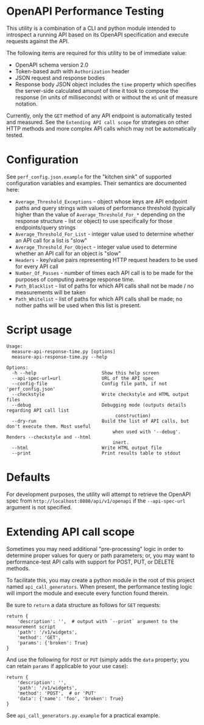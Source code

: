 # OpenAPI Performance Testing

This utility is a combination of a CLI and python module intended to introspect a running API based on its
OpenAPI specification and execute requests against the API.

The following items are required for this utility to be of immediate value:

* OpenAPI schema version 2.0
* Token-based auth with `Authorization` header
* JSON request and response bodies
* Response body JSON object includes the `time` property which specifies the server-side calculated
amount of time it took to compose the response (in units of milliseconds) with or without the `mS`
unit of measure notation.

Currently, only the `GET` method of any API endpoint is automatically tested and measured.
See the `Extending API call scope` for strategies on other HTTP methods and more complex API calls
which may not be automatically tested. 

# Configuration

See `perf_config.json.example` for the "kitchen sink" of supported configuration variables and examples.
Their semantics are documented here:

* `Average_Threshold_Exceptions` - object whose keys are API endpoint paths and query strings with values
of performance threshold (typically higher than the value of `Average_Threshold_For_*` depending on the
response structure - list or object) to use specifically for those endpoints/query strings
* `Average_Threshold_For_List` - integer value used to determine whether an API call for a list is "slow"
* `Average_Threshold_For_Object` - integer value used to determine whether an API call for an object is "slow"
* `Headers` - key/value pairs representing HTTP request headers to be used for every API call
* `Number_Of_Passes` - number of times each API call is to be made for the purposes of computing average
response time.
* `Path_Blacklist` - list of paths for which API calls shall not be made / no measurements will be taken
* `Path_Whitelist` - list of paths for which API calls shall be made; no nother paths will be used when
this list is present.

# Script usage

```
Usage:
  measure-api-response-time.py [options]
  measure-api-response-time.py --help

Options:
  -h --help                        Show this help screen
  --api-spec-url=url               URL of the API spec
  --config-file                    Config file path, if not 'perf_config.json'
  --checkstyle                     Write checkstyle and HTML output files
  --debug                          Debugging mode (outputs details regarding API call list
                                        construction)
  --dry-run                        Build the list of API calls, but don't execute them. Most useful
                                       when used with '--debug'. Renders --checkstyle and --html
                                       inert.
  --html                           Write HTML output file
  --print                          Print results table to stdout
```

# Defaults

For development purposes, the utility will attempt to retrieve the OpenAPI spec from
`http://localhost:8080/api/v1/openapi` if the `--api-spec-url` argument is not specified.

# Extending API call scope

Sometimes you may need additional "pre-processing" logic in order to determine proper values for
query or path parameters; or, you may want to performance-test API calls with support for POST, PUT, or
DELETE methods.

To facilitate this, you may create a python module in the root of this project named `api_call_generators`.
When present, the performance testing logic will import the module and execute every function found therein.

Be sure to `return` a data structure as follows for `GET` requests:
```python3
return {
    'description': '',  # output with `--print` argument to the measurement script
    'path': '/v1/widgets',
    'method': 'GET',
    'params': {'broken': True}
}
```

And use the following for `POST` or `PUT` (simply adds the `data` property; you can retain `params` if
applicable to your use case):

```python3
return {
    'description': '',
    'path': '/v1/widgets',
    'method': 'POST',  # or 'PUT'
    'data': {'name': 'foo', 'broken': True}
}
```

See `api_call_generators.py.example` for a practical example.